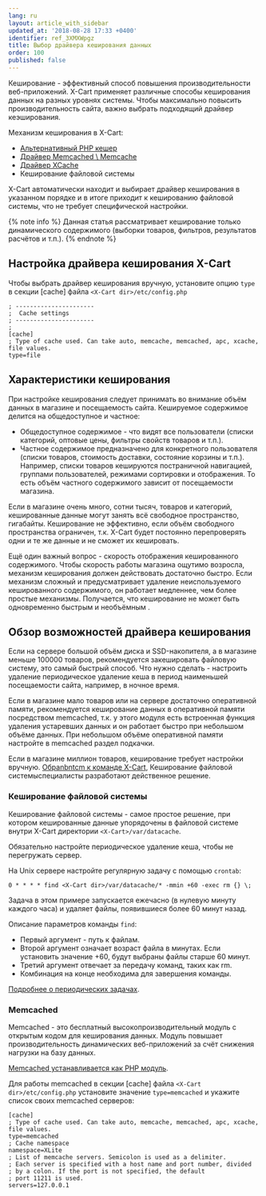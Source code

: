 ```yaml
---
lang: ru
layout: article_with_sidebar
updated_at: '2018-08-28 17:33 +0400'
identifier: ref_3XMXWpgz
title: Выбор драйвера кеширования данных
order: 100
published: false
---
```

Кеширование - эффективный способ повышения производительности веб-приложений. X-Cart применяет различные способы кеширования данных на разных уровнях системы. Чтобы максимально повысить производительность сайта, важно выбрать подходящий драйвер кеэширования. 

Механизм кеширования в X-Cart:

-	[Альтернативный PHP кешер](http://php.net/manual/ru/book.apc.php)
-	[Драйвер Memcached \ Memcache](http://php.net/manual/ru/book.memcached.php)
-	[Драйвер XCache](https://xcache.lighttpd.net/)
-	Кеширование файловой системы

X-Cart автоматически находит и выбирает драйвер кеширования в указанном порядке и в итоге приходит к кешированию файловой системы, что не требует специфической настройки.

{% note info %}
Данная статья рассматривает кеширование только динамического содержимого (выборки товаров, фильтров, результатов расчётов и т.п.).
{% endnote %}

## Настройка драйвера кеширования X-Cart

Чтобы выбрать драйвер кеширования вручную, установите опцию `type` в секции [cache] файла `<X-Cart dir>/etc/config.php`

```
; ----------------------
;  Cache settings
; ----------------------
;
[cache]
; Type of cache used. Can take auto, memcache, memcached, apc, xcache, file values.
type=file
```

## Характеристики кеширования

При настройке кеширования следует принимать во внимание объём данных в магазине и посещаемость сайта. Кешируемое содержимое делится на общедоступное и частное:

-	Общедоступное содержимое - что видят все пользователи (списки категорий, оптовые цены, фильтры свойств товаров и т.п.). 
-	Частное содержимое предназначено для конкретного пользователя (списки товаров, стоимость доставки, состояние корзины и т.п.). Например, списки товаров кешируются постраничной навигацией, группами пользователей, режимами сортировки и отображения. То есть объём частного содержимого зависит от посещаемости магазина.

Если в магазине очень много, сотни тысяч, товаров и категорий, кешированные данные могут занять всё свободное пространство, гигабайты. Кеширование не эффективно, если объём свободного пространства ограничен, т.к. X-Cart будет постоянно перепроверять одни и те же данные и не сможет их кешировать.

Ещё один важный вопрос - скорость отображения кешированного содержимого. Чтобы скорость работы магазина ощутимо возросла, механизм кеширования должен действовать достаточно быстро. Если механизм сложный и предусматривает удаление неиспользуемого кешированного содержимого, он работает медленнее, чем более простые механизмы. Получается, что кеширование не может быть одновременно быстрым и необъёмным .

## Обзор возможностей драйвера кеширования

Если на сервере большой объём диска и SSD-накопителя, а в магазине меньше 100000 товаров, рекомендуется закешировать файловую систему, это самый быстрый способ. Что нужно сделать - настроить удаление периодическое удаление кеша в период наименьшей посещаемости сайта, например, в ночное время.

Если в магазине мало товаров или на сервере достаточно оперативной памяти, рекомендуется кеширование данных в оперативной памяти посредством memcached, т.к. у этого модуля есть встроенная функция удаления устаревших данных и он работает быстро при небольшом объёме данных. При небольшом объёме оперативной памяти настройте в memcached раздел подкачки.

Если в магазине миллион товаров, кеширование требует настройки вручную. [Обраnbntcm к команде X-Cart](https://www.x-cart.ru/contact-us.html), Кеширование файловой системыспециалисты разработают действенное решение. 

### Кеширование файловой системы

Кеширование файловой системы - самое простое решение, при котором кешированные данные упорядочены в файловой системе внутри X-Cart директории `<X-Cart>/var/datacache`.

Обязательно настройте периодическое удаление кеша, чтобы не перегружать сервер.

На Unix сервере настройте регулярную задачу с помощью `crontab`:

```
0 * * * * find <X-Cart dir>/var/datacache/* -mmin +60 -exec rm {} \;
```

Задача в этом примере запускается ежечасно (в нулевую минуту каждого часа) и удаляет файлы, появившиеся более 60 минут назад.

Описание параметров команды `find`:
- Первый аргумент - путь к файлам.
- Второй аргумент означает возраст файла в минутах. Если установить значение +60, будут выбраны файлы старше 60 минут.
- Третий аргумент отвечает за передачу команд, таких как rm.
- Комбинация на конце необходима для завершения команды.

[Подробнее о периодических задачах](https://www.cyberciti.biz/faq/how-do-i-add-jobs-to-cron-under-linux-or-unix-oses/).

### Memcached

Memcached - это бесплатный высокопроизводительный модуль с открытым кодом для кеширования данных. Модуль повышает производительность динамических веб-приложений за счёт снижения нагрузки на базу данных.

[Memcached устанавливается как PHP модуль](http://php.net/manual/ru/memcached.installation.php).

Для работы memcached в секции [cache] файла `<X-Cart dir>/etc/config.php` установите значение `type=memcached` и укажите список своих memcached серверов:

```
[cache]
; Type of cache used. Can take auto, memcache, memcached, apc, xcache, file values.
type=memcached
; Cache namespace
namespace=XLite
; List of memcache servers. Semicolon is used as a delimiter.
; Each server is specified with a host name and port number, divided
; by a colon. If the port is not specified, the default
; port 11211 is used.
servers=127.0.0.1
```
